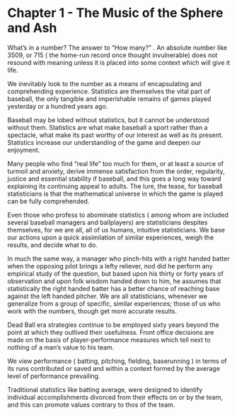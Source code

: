 # Chapter 1 - The Music of the Sphere and Ash

What’s in a number? The answer to “How many?” . An absolute number like 3509, or 715 ( the home-run record once thought invulnerable) does not resound with meaning unless it is placed into some context which will give it life.

We inevitably look to the number as a means of encapsulating and comprehending experience. Statistics are themselves the vital part of baseball, the only tangible and imperishable remains of games played yesterday or a hundred years ago.

Baseball may be lobed without statistics, but it cannot be understood without them. Statistics are what make baseball a sport rather than a spectacle, what make its past worthy of our interest as well as its present. Statistics increase our understanding of the game and deepen our enjoyment.

Many people who find “real life” too much for them, or at least a source of turmoil and anxiety, derive immense satisfaction from the order, regularity, justice and essential stability if baseball, and this goes a long way toward explaining its continuing appeal to adults. The lure, the tease, for baseball statisticians is that the mathematical universe in which the game is played can be fully comprehended.

Even those who profess to abominate statistics ( among whom are included several baseball managers and ballplayers) are statisticians despites themselves, for we are all, all of us humans, intuitive statisticians. We base our actions upon a quick assimilation of similar experiences, weigh the results, and decide what to do.

In much the same way, a  manager who pinch-hits with a right handed batter when the opposing pilot brings a lefty reliever, nod did he perform any empirical study of the question, but based upon his thirty or forty years of observation and upon folk wisdom handed down to him, he assumes that statistically the right handed batter has a better chance of reaching base against the left handed pitcher. We are all statisticians, whenever we generalize from a group of specific, similar experiences; those of us who work with the numbers, though get more accurate results.

Dead Ball era strategies continue to be employed sixty years beyond the point at which they outlived their usefulness. Front office decisions are made on the basis of player-performance measures which tell next to nothing of a man’s value to his team.

We view performance  ( batting, pitching, fielding, baserunning ) in terms of its runs contributed or saved and within a context formed by the average level of performance prevailing.

Traditional statistics like batting average, were designed to identify individual accomplishments divorced from their effects on or by the team, and this can promote values contrary to thos of the team.
